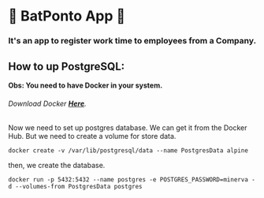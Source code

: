 # 🦇 BatPonto App 🦇

### It's an app to register work time to employees from a Company.

## How to up PostgreSQL:

**Obs: You need to have Docker in your system.**
###### Download Docker [**Here**](https://www.docker.com/get-started).

Now we need to set up postgres database. We can get it from the Docker Hub. But we need to create a volume for store data.

`docker create -v /var/lib/postgresql/data --name PostgresData alpine`

then, we create the database.

`docker run -p 5432:5432 --name postgres -e POSTGRES_PASSWORD=minerva -d --volumes-from PostgresData postgres`
